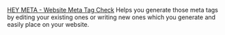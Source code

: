 
[HEY META - Website Meta Tag Check](https://www.heymeta.com)
Helps you generate those meta tags by editing your existing ones or writing new ones which you generate and easily place on your website.
